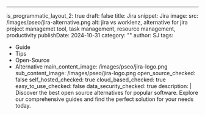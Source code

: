 ---
is_programmatic_layout_2: true
draft: false
title: Jira
snippet: Jira
image:
  src: /images/pseo/jira-alternative.png
  alt: jira vs worklenz, alternative for jira project managemet tool, task management, resource management, productivity
publishDate: 2024-10-31
category: ""
author: SJ
tags:
  - Guide
  - Tips
  - Open-Source
  - Alternative
main_content_image: /images/pseo/jira-logo.png
sub_content_image: /images/pseo/jira-logo.png
open_source_checked: false
self_hosted_checked: true
cloud_based_checked: true
easy_to_use_checked: false
data_security_checked: true
description: |
   Discover the best open source alternatives for popular software. Explore our comprehensive guides and find the perfect solution for your needs today.